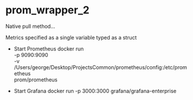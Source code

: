 # prom_wrapper_2

Native pull method...

Metrics specified as a single variable typed as a struct

- Start Prometheus
docker run \
    -p 9090:9090 \
    -v /Users/george/Desktop/ProjectsCommon/prometheus/config:/etc/prometheus \
    prom/prometheus


- Start Grafana
docker run -p 3000:3000 grafana/grafana-enterprise